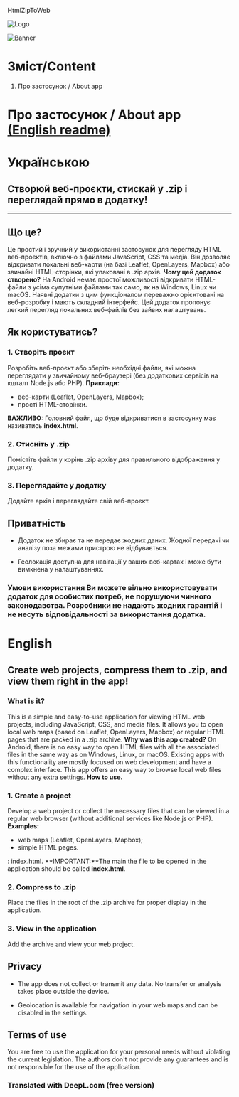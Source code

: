 HtmlZipToWeb

![Logo](https://github.com/Bohdan2505/HtmlZipToWeb/blob/main/app_logo.png?raw=true)

![Banner]([https://github.com/[username]/[reponame]/blob/[branch]/app_banner.png?raw=true](https://github.com/Bohdan2505/HtmlZipToWeb/blob/main/app_banner.png?raw=true))

# Зміст/Content
1. Про застосунок / About app

Про застосунок / About app [(English readme)](#english)
==========================

# **Українською**

## Створюй веб-проєкти, стискай у .zip і переглядай прямо в додатку!
-----------------------------------------------------------------

## **Що це?** 
Це простий і зручний у використанні застосунок для перегляду HTML веб-проєктів, включно з файлами JavaScript, CSS та медіа. Він дозволяє відкривати локальні веб-карти (на базі Leaflet, OpenLayers, Mapbox) або звичайні HTML-сторінки, які упаковані в .zip архів. **Чому цей додаток створено?** На Android немає простої можливості відкривати HTML-файли з усіма супутніми файлами так само, як на Windows, Linux чи macOS. Наявні додатки з цим функціоналом переважно орієнтовані на веб-розробку і мають складний інтерфейс. Цей додаток пропонує легкий перегляд локальних веб-файлів без зайвих налаштувань. 

## **Як користуватись?**

### **1\. Створіть проєкт**

Розробіть веб-проєкт або зберіть необхідні файли, які можна переглядати у звичайному веб-браузері (без додаткових сервісів на кшталт Node.js або PHP). **Приклади:**  

*   веб-карти (Leaflet, OpenLayers, Mapbox);
*   прості HTML-сторінки.

**ВАЖЛИВО:** Головний файл, що буде відкриватися в застосунку має називатись **index.html**.

### **2\. Стисніть у .zip**

Помістіть файли у корінь .zip архіву для правильного відображення у додатку.

### **3\. Переглядайте у додатку**

Додайте архів і переглядайте свій веб-проєкт. 

## **Приватність**

*   Додаток не збирає та не передає жодних даних. Жодної передачі чи аналізу поза межами пристрою не відбувається.
    
*   Геолокація доступна для навігації у ваших веб-картах і може бути вимкнена у налаштуваннях.
    

### **Умови використання** Ви можете вільно використовувати додаток для особистих потреб, не порушуючи чинного законодавства. Розробники не надають жодних гарантій і не несуть відповідальності за використання додатка. 

# **English**

Create web projects, compress them to .zip, and view them right in the app!
---------------------------------------------------------------------------

### **What is it?** 
This is a simple and easy-to-use application for viewing HTML web projects, including JavaScript, CSS, and media files. It allows you to open local web maps (based on Leaflet, OpenLayers, Mapbox) or regular HTML pages that are packed in a .zip archive. **Why was this app created?** On Android, there is no easy way to open HTML files with all the associated files in the same way as on Windows, Linux, or macOS. Existing apps with this functionality are mostly focused on web development and have a complex interface. This app offers an easy way to browse local web files without any extra settings. **How to use.**

### **1\. Create a project**

Develop a web project or collect the necessary files that can be viewed in a regular web browser (without additional services like Node.js or PHP).  
**Examples:**  

*   web maps (Leaflet, OpenLayers, Mapbox);
*   simple HTML pages.

: index.html. **IMPORTANT:**The main the file to be opened in the application should be called **index.html**.

### **2\. Compress to .zip**

Place the files in the root of the .zip archive for proper display in the application.

### **3\. View in the application**

Add the archive and view your web project. 

## **Privacy**

*   The app does not collect or transmit any data. No transfer or analysis takes place outside the device.
    
*   Geolocation is available for navigation in your web maps and can be disabled in the settings.
    

## **Terms of use** 
You are free to use the application for your personal needs without violating the current legislation. The authors don't not provide any guarantees and is not responsible for the use of the application.

### Translated with DeepL.com (free version)
